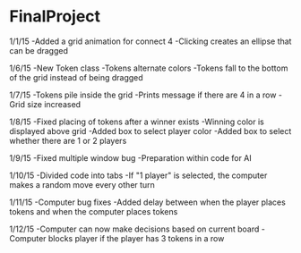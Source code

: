 FinalProject
============

1/1/15
-Added a grid animation for connect 4
-Clicking creates an ellipse that can be dragged

1/6/15
-New Token class
-Tokens alternate colors
-Tokens fall to the bottom of the grid instead of being dragged

1/7/15
-Tokens pile inside the grid
-Prints message if there are 4 in a row
-Grid size increased

1/8/15
-Fixed placing of tokens after a winner exists
-Winning color is displayed above grid
-Added box to select player color
-Added box to select whether there are 1 or 2 players

1/9/15
-Fixed multiple window bug
-Preparation within code for AI

1/10/15
-Divided code into tabs
-If "1 player" is selected, the computer makes a random move every other turn

1/11/15
-Computer bug fixes
-Added delay between when the player places tokens and when the computer places tokens

1/12/15
-Computer can now make decisions based on current board
-Computer blocks player if the player has 3 tokens in a row
